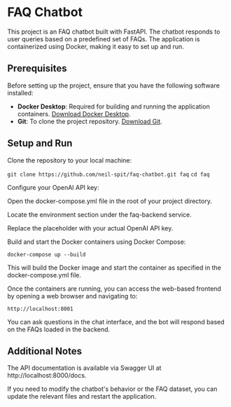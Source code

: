 # FAQ Chatbot

This project is an FAQ chatbot built with FastAPI. The chatbot responds to user queries based on a predefined set of FAQs. The application is containerized using Docker, making it easy to set up and run.

## Prerequisites

Before setting up the project, ensure that you have the following software installed:

- **Docker Desktop**: Required for building and running the application containers. [Download Docker Desktop](https://www.docker.com/products/docker-desktop).
- **Git**: To clone the project repository. [Download Git](https://git-scm.com/downloads).

## Setup and Run

Clone the repository to your local machine:

```git clone https://github.com/neil-spit/faq-chatbot.git faq```
```cd faq```

Configure your OpenAI API key:

Open the docker-compose.yml file in the root of your project directory.

Locate the environment section under the faq-backend service.

Replace the placeholder with your actual OpenAI API key. 

Build and start the Docker containers using Docker Compose:

```docker-compose up --build```

This will build the Docker image and start the container as specified in the docker-compose.yml file.

Once the containers are running, you can access the web-based frontend by opening a web browser and navigating to:

```http://localhost:8001```

You can ask questions in the chat interface, and the bot will respond based on the FAQs loaded in the backend.

## Additional Notes

The API documentation is available via Swagger UI at http://localhost:8000/docs.

If you need to modify the chatbot's behavior or the FAQ dataset, you can update the relevant files and restart the application.